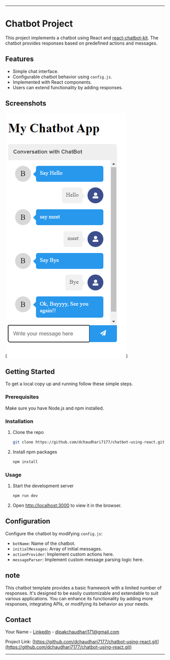 
---

# Chatbot Project

This project implements a chatbot using React and [react-chatbot-kit](https://github.com/dchaudhari7177/chatbot-using-react.git). The chatbot provides responses based on predefined actions and messages.

## Features

- Simple chat interface.
- Configurable chatbot behavior using `config.js`.
- Implemented with React components.
- Users can extend functionality by adding responses.

## Screenshots

(![alt text](<Screenshot 2024-06-13 080400.png>))

## Getting Started

To get a local copy up and running follow these simple steps.

### Prerequisites

Make sure you have Node.js and npm installed.

### Installation

1. Clone the repo
   ```sh
   git clone https://github.com/dchaudhari7177/chatbot-using-react.git
   ```
2. Install npm packages
   ```sh
   npm install
   ```

### Usage

1. Start the development server
   ```sh
   npm run dev
   ```
2. Open [http://localhost:3000](http://localhost:3000) to view it in the browser.

## Configuration

Configure the chatbot by modifying `config.js`:
- `botName`: Name of the chatbot.
- `initialMessages`: Array of initial messages.
- `actionProvider`: Implement custom actions here.
- `messageParser`: Implement custom message parsing logic here.

## note

This chatbot template provides a basic framework with a limited number of responses. It's designed to be easily customizable and extendable to suit various applications. You can enhance its functionality by adding more responses, integrating APIs, or modifying its behavior as your needs.

## Contact

Your Name - [LinkedIn](https://www.linkedin.com/in/dipak-chaudhari-813669248) - dipakchaudhari171@gmail.com

Project Link: [https://github.com/dchaudhari7177/chatbot-using-react.git](https://github.com/dchaudhari7177/chatbot-using-react.git)

---
